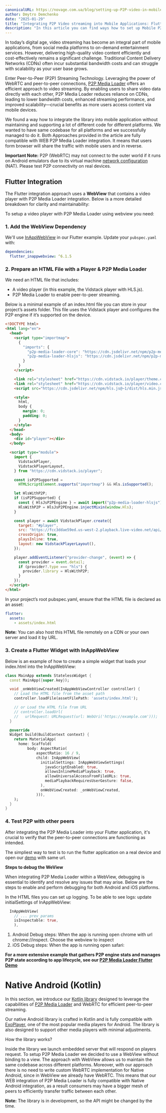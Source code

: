 ```yaml
---
canonicalURL: https://novage.com.ua/blog/setting-up-P2P-video-in-mobile-app-for-free
author: Dmytro Demchenko
date: "2025-01-29"
title: "Integrating P2P Video streaming into Mobile Applications: Flutter and Native Android Approaches"
description: "In this article you can find ways how to set up Mobile P2P Video streaming"
---
```


In today’s digital age, video streaming has become an integral part of mobile applications, from social media platforms to on-demand entertainment services. However, delivering high-quality video content efficiently and cost-effectively remains a significant challenge. Traditional Content Delivery Networks (CDNs) often incur substantial bandwidth costs and can struggle with scalability as your user base grows.

Enter Peer-to-Peer (P2P) Streaming Technology. Leveraging the power of WebRTC and peer-to-peer connections, [P2P Media Loader](https://github.com/novage/p2p-media-loader) offers an efficient approach to video streaming. By enabling users to share video data directly with each other, P2P Media Loader reduces reliance on CDNs, leading to lower bandwidth costs, enhanced streaming performance, and improved scalability—crucial benefits as more users access content via mobile devices.

We found a way how to integrate the library into mobile application without maintaining and supporting a lot of different code for different platforms. We wanted to have same codebase for all platforms and we successfully managed to do it.
Both Approaches provided in the article are fully compatible with WEB P2P Media Loader integration. It means that users form browser will share the traffic with mobile users and in reverse.

**Important Note:** P2P (WebRTC) may not connect to the outer world if it runs on Android emulators due to its virtual machine [network configuration](https://developer.android.com/studio/run/emulator-networking) (NAT). Please test P2P connectivity on real devices.

## Flutter Integration

The Flutter integration approach uses a **WebView** that contains a video player with P2P Media Loader integration. Below is a more detailed breakdown for clarity and maintainability:

To setup a video player with P2P Media Loader using webview you need:

### 1. Add the WebView Dependency

We'll use [InAppWebView](https://inappwebview.dev/docs/webview/in-app-webview/) in our Flutter example. Update your `pubspec.yaml` with:

```yaml
dependencies:
  flutter_inappwebview: ^6.1.5
```

### 2. Prepare an HTML File with a Player & P2P Media Loader

We need an HTML file that includes:

- A video player (in this example, the Vidstack player with HLS.js).
- P2P Media Loader to enable peer-to-peer streaming.

Below is a minimal example of an index.html file you can store in your project’s assets folder. This file uses the Vidstack player and configures the P2P engine if it’s supported on the device.

```html
<!DOCTYPE html>
<html lang="en">
  <head>
    <script type="importmap">
      {
        "imports": {
          "p2p-media-loader-core": "https://cdn.jsdelivr.net/npm/p2p-media-loader-core@^2/dist/p2p-media-loader-core.es.min.js",
          "p2p-media-loader-hlsjs": "https://cdn.jsdelivr.net/npm/p2p-media-loader-hlsjs@^2/dist/p2p-media-loader-hlsjs.es.min.js"
        }
      }
    </script>

    <link rel="stylesheet" href="https://cdn.vidstack.io/player/theme.css" />
    <link rel="stylesheet" href="https://cdn.vidstack.io/player/video.css" />
    <script src="https://cdn.jsdelivr.net/npm/hls.js@~1/dist/hls.min.js"></script>

    <style>
      html,
      body {
        margin: 0;
        padding: 0;
      }
    </style>
  </head>
  <body>
    <div id="player"></div>
  </body>

  <script type="module">
    import {
      VidstackPlayer,
      VidstackPlayerLayout,
    } from "https://cdn.vidstack.io/player";

    const isP2PSupported =
      HTMLScriptElement.supports("importmap") && Hls.isSupported();

    let HlsWithP2P;
    if (isP2PSupported) {
      const { HlsJsP2PEngine } = await import("p2p-media-loader-hlsjs");
      HlsWithP2P = HlsJsP2PEngine.injectMixin(window.Hls);
    }

    const player = await VidstackPlayer.create({
      target: "#player",
      src: "https://fcc3ddae59ed.us-west-2.playback.live-video.net/api/video/v1/us-west-2.893648527354.channel.DmumNckWFTqz.m3u8",
      crossOrigin: true,
      playsInline: true,
      layout: new VidstackPlayerLayout(),
    });

    player.addEventListener("provider-change", (event) => {
      const provider = event.detail;
      if (provider?.type === "hls") {
        provider.library = HlsWithP2P;
      }
    });
  </script>
</html>
```

In your project’s root pubspec.yaml, ensure that the HTML file is declared as an asset:

```yml
flutter:
  assets:
    - assets/index.html
```

**Note:** You can also host this HTML file remotely on a CDN or your own server and load it by URL.

### 3. Create a Flutter Widget with InAppWebView

Below is an example of how to create a simple widget that loads your index.html into the InAppWebView:

```dart
class MainApp extends StatelessWidget {
  const MainApp({super.key});

  void _onWebViewCreated(InAppWebViewController controller) {
    // Load the HTML file from the asset path
    controller.loadFile(assetFilePath: 'assets/index.html');

    // or Load the HTML file from URL
    // controller.loadUrl(
    //   urlRequest: URLRequest(url: WebUri('https://example.com')));
  }

  @override
  Widget build(BuildContext context) {
    return MaterialApp(
      home: Scaffold(
          body: AspectRatio(
              aspectRatio: 16 / 9,
              child: InAppWebView(
                initialSettings: InAppWebViewSettings(
                  javaScriptEnabled: true,
                  allowsInlineMediaPlayback: true,
                  allowUniversalAccessFromFileURLs: true,
                  mediaPlaybackRequiresUserGesture: false,
                ),
                onWebViewCreated: _onWebViewCreated,
              ))),
    );
  }
}
```

### 4. Test P2P with other peers

After integrating the P2P Media Loader into your Flutter application, it's crucial to verify that the peer-to-peer connections are functioning as intended.

The simpliest way to test is to run the flutter application on a real device and open our [demo](https://novage.com.ua/p2p-media-loader/demo) with same url.

**Steps to debug the WeView**

When integrating P2P Media Loader within a WebView, debugging is essential to identify and resolve any issues that may arise. Below are the steps to enable and perform debugging for both Android and iOS platforms.

In the HTML files you can set up logging. To be able to see logs:
update initialSettings of InAppWebView:

```dart
  InAppWebView(
    // ... prev params
    isInspectable: true,
    ),
```

1. Android Debug steps:
   When the app is running open chrome with url chrome://inspect. Choose the webview to inspect
2. iOS Debug steps:
   When the app is running open safari:

**For a more extensive example that gathers P2P engine stats and manages P2P state according to app lifecycle, see our [P2P Media Loader Flutter Demo](https://github.com/Novage/p2p-media-loader-flutter-demo)**

# Native Android (Kotlin)

In this section, we introduce our [Kotlin library](https://github.com/Novage/p2p-media-loader-mobile) designed to leverage the capabilities of [P2P Media Loader](https://github.com/novage/p2p-media-loader) and WebRTC for efficient peer-to-peer streaming.

Our native Android library is crafted in Kotlin and is fully compatible with [ExoPlayer](https://exoplayer.dev/), one of the most popular media players for Android. The library is also designed to support other media players with minimal adjustments.

How the library works?

Inside the library we launch embedded server that will respond on players request. To setup P2P Media Loader we decided to use a WebView without binding to a view. The approach with WebView allows us to maintain the same codebase across different platforms. Moreover, with our approach there is no need to write custom WebRTC implementation for Native Android, since in WebView we already have WebRTC. This means that our WEB integration of P2P Media Loader is fully compatible with Native Android integration, as a result consumers may have a bigger mesh of peers to efficiently transfer traffic between each other.

**Note:** The library is in development, so the API might be changed by the time.
